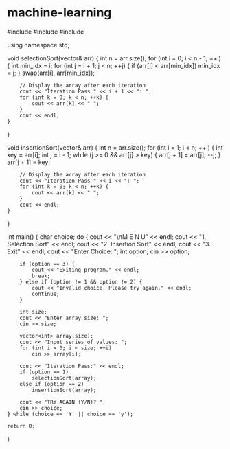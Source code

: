 # machine-learning

#include <iostream>
#include <vector>
#include <algorithm>

using namespace std;

void selectionSort(vector<int>& arr) {
    int n = arr.size();
    for (int i = 0; i < n - 1; ++i) {
        int min_idx = i;
        for (int j = i + 1; j < n; ++j) {
            if (arr[j] < arr[min_idx])
                min_idx = j;
        }
        swap(arr[i], arr[min_idx]);

        // Display the array after each iteration
        cout << "Iteration Pass " << i + 1 << ": ";
        for (int k = 0; k < n; ++k) {
            cout << arr[k] << " ";
        }
        cout << endl;
    }
}

void insertionSort(vector<int>& arr) {
    int n = arr.size();
    for (int i = 1; i < n; ++i) {
        int key = arr[i];
        int j = i - 1;
        while (j >= 0 && arr[j] > key) {
            arr[j + 1] = arr[j];
            --j;
        }
        arr[j + 1] = key;

        // Display the array after each iteration
        cout << "Iteration Pass " << i << ": ";
        for (int k = 0; k < n; ++k) {
            cout << arr[k] << " ";
        }
        cout << endl;
    }
}

int main() {
    char choice;
    do {
        cout << "\nM E N U" << endl;
        cout << "1. Selection Sort" << endl;
        cout << "2. Insertion Sort" << endl;
        cout << "3. Exit" << endl;
        cout << "Enter Choice: ";
        int option;
        cin >> option;

        if (option == 3) {
            cout << "Exiting program." << endl;
            break;
        } else if (option != 1 && option != 2) {
            cout << "Invalid choice. Please try again." << endl;
            continue;
        }

        int size;
        cout << "Enter array size: ";
        cin >> size;

        vector<int> array(size);
        cout << "Input series of values: ";
        for (int i = 0; i < size; ++i)
            cin >> array[i];

        cout << "Iteration Pass:" << endl;
        if (option == 1)
            selectionSort(array);
        else if (option == 2)
            insertionSort(array);

        cout << "TRY AGAIN (Y/N)? ";
        cin >> choice;
    } while (choice == 'Y' || choice == 'y');

    return 0;
}
